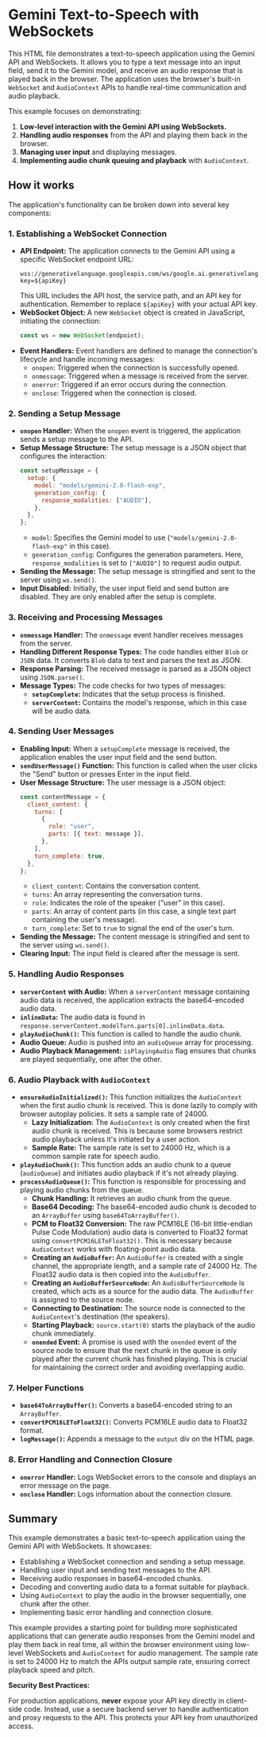 # Gemini Text-to-Speech with WebSockets

This HTML file demonstrates a text-to-speech application using the Gemini API and WebSockets. It allows you to type a text message into an input field, send it to the Gemini model, and receive an audio response that is played back in the browser. The application uses the browser's built-in `WebSocket` and `AudioContext` APIs to handle real-time communication and audio playback.

This example focuses on demonstrating:

1. **Low-level interaction with the Gemini API using WebSockets.**
2. **Handling audio responses** from the API and playing them back in the browser.
3. **Managing user input** and displaying messages.
4. **Implementing audio chunk queuing and playback** with `AudioContext`.

## How it works

The application's functionality can be broken down into several key components:

### 1. Establishing a WebSocket Connection

- **API Endpoint:** The application connects to the Gemini API using a specific WebSocket endpoint URL:
  ```
  wss://generativelanguage.googleapis.com/ws/google.ai.generativelanguage.v1alpha.GenerativeService.BidiGenerateContent?key=${apiKey}
  ```
  This URL includes the API host, the service path, and an API key for authentication. Remember to replace `${apiKey}` with your actual API key.
- **WebSocket Object:** A new `WebSocket` object is created in JavaScript, initiating the connection:
  ```javascript
  const ws = new WebSocket(endpoint);
  ```
- **Event Handlers:** Event handlers are defined to manage the connection's lifecycle and handle incoming messages:
  - `onopen`: Triggered when the connection is successfully opened.
  - `onmessage`: Triggered when a message is received from the server.
  - `onerror`: Triggered if an error occurs during the connection.
  - `onclose`: Triggered when the connection is closed.

### 2. Sending a Setup Message

- **`onopen` Handler:** When the `onopen` event is triggered, the application sends a setup message to the API.
- **Setup Message Structure:** The setup message is a JSON object that configures the interaction:
  ```javascript
  const setupMessage = {
    setup: {
      model: "models/gemini-2.0-flash-exp",
      generation_config: {
        response_modalities: ["AUDIO"],
      },
    },
  };
  ```
  - `model`: Specifies the Gemini model to use (`"models/gemini-2.0-flash-exp"` in this case).
  - `generation_config`: Configures the generation parameters. Here, `response_modalities` is set to `["AUDIO"]` to request audio output.
- **Sending the Message:** The setup message is stringified and sent to the server using `ws.send()`.
- **Input Disabled:** Initially, the user input field and send button are disabled. They are only enabled after the setup is complete.

### 3. Receiving and Processing Messages

- **`onmessage` Handler:** The `onmessage` event handler receives messages from the server.
- **Handling Different Response Types:** The code handles either `Blob` or `JSON` data. It converts `Blob` data to text and parses the text as JSON.
- **Response Parsing:** The received message is parsed as a JSON object using `JSON.parse()`.
- **Message Types:** The code checks for two types of messages:
  - **`setupComplete`:** Indicates that the setup process is finished.
  - **`serverContent`:** Contains the model's response, which in this case will be audio data.

### 4. Sending User Messages

- **Enabling Input:** When a `setupComplete` message is received, the application enables the user input field and the send button.
- **`sendUserMessage()` Function:** This function is called when the user clicks the "Send" button or presses Enter in the input field.
- **User Message Structure:** The user message is a JSON object:
  ```javascript
  const contentMessage = {
    client_content: {
      turns: [
        {
          role: "user",
          parts: [{ text: message }],
        },
      ],
      turn_complete: true,
    },
  };
  ```
  - `client_content`: Contains the conversation content.
  - `turns`: An array representing the conversation turns.
  - `role`: Indicates the role of the speaker ("user" in this case).
  - `parts`: An array of content parts (in this case, a single text part containing the user's message).
  - `turn_complete`: Set to `true` to signal the end of the user's turn.
- **Sending the Message:** The content message is stringified and sent to the server using `ws.send()`.
- **Clearing Input:** The input field is cleared after the message is sent.

### 5. Handling Audio Responses

- **`serverContent` with Audio:** When a `serverContent` message containing audio data is received, the application extracts the base64-encoded audio data.
- **`inlineData`:** The audio data is found in `response.serverContent.modelTurn.parts[0].inlineData.data`.
- **`playAudioChunk()`:** This function is called to handle the audio chunk.
- **Audio Queue:** Audio is pushed into an `audioQueue` array for processing.
- **Audio Playback Management:** `isPlayingAudio` flag ensures that chunks are played sequentially, one after the other.

### 6. Audio Playback with `AudioContext`

- **`ensureAudioInitialized()`:** This function initializes the `AudioContext` when the first audio chunk is received. This is done lazily to comply with browser autoplay policies. It sets a sample rate of 24000.
  - **Lazy Initialization:** The `AudioContext` is only created when the first audio chunk is received. This is because some browsers restrict audio playback unless it's initiated by a user action.
  - **Sample Rate:** The sample rate is set to 24000 Hz, which is a common sample rate for speech audio.
- **`playAudioChunk()`:** This function adds an audio chunk to a queue (`audioQueue`) and initiates audio playback if it's not already playing.
- **`processAudioQueue()`:** This function is responsible for processing and playing audio chunks from the queue.
  - **Chunk Handling:** It retrieves an audio chunk from the queue.
  - **Base64 Decoding:** The base64-encoded audio chunk is decoded to an `ArrayBuffer` using `base64ToArrayBuffer()`.
  - **PCM to Float32 Conversion:** The raw PCM16LE (16-bit little-endian Pulse Code Modulation) audio data is converted to Float32 format using `convertPCM16LEToFloat32()`. This is necessary because `AudioContext` works with floating-point audio data.
  - **Creating an `AudioBuffer`:** An `AudioBuffer` is created with a single channel, the appropriate length, and a sample rate of 24000 Hz. The Float32 audio data is then copied into the `AudioBuffer`.
  - **Creating an `AudioBufferSourceNode`:** An `AudioBufferSourceNode` is created, which acts as a source for the audio data. The `AudioBuffer` is assigned to the source node.
  - **Connecting to Destination:** The source node is connected to the `AudioContext`'s destination (the speakers).
  - **Starting Playback:** `source.start(0)` starts the playback of the audio chunk immediately.
  - **`onended` Event:** A promise is used with the `onended` event of the source node to ensure that the next chunk in the queue is only played after the current chunk has finished playing. This is crucial for maintaining the correct order and avoiding overlapping audio.

### 7. Helper Functions

- **`base64ToArrayBuffer()`:** Converts a base64-encoded string to an `ArrayBuffer`.
- **`convertPCM16LEToFloat32()`:** Converts PCM16LE audio data to Float32 format.
- **`logMessage()`:** Appends a message to the `output` div on the HTML page.

### 8. Error Handling and Connection Closure

- **`onerror` Handler:** Logs WebSocket errors to the console and displays an error message on the page.
- **`onclose` Handler:** Logs information about the connection closure.

## Summary

This example demonstrates a basic text-to-speech application using the Gemini API with WebSockets. It showcases:

- Establishing a WebSocket connection and sending a setup message.
- Handling user input and sending text messages to the API.
- Receiving audio responses in base64-encoded chunks.
- Decoding and converting audio data to a format suitable for playback.
- Using `AudioContext` to play the audio in the browser sequentially, one chunk after the other.
- Implementing basic error handling and connection closure.

This example provides a starting point for building more sophisticated applications that can generate audio responses from the Gemini model and play them back in real time, all within the browser environment using low-level WebSockets and `AudioContext` for audio management. The sample rate is set to 24000 Hz to match the APIs output sample rate, ensuring correct playback speed and pitch.

**Security Best Practices:**

For production applications, **never** expose your API key directly in client-side code. Instead, use a secure backend server to handle authentication and proxy requests to the API. This protects your API key from unauthorized access.
